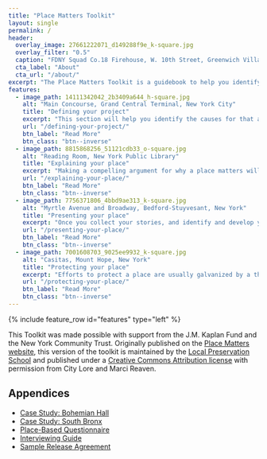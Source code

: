 ```yaml
---
title: "Place Matters Toolkit"
layout: single
permalink: /
header:
  overlay_image: 27661222071_d149288f9e_k-square.jpg
  overlay_filter: "0.5"
  caption: "FDNY Squad Co.18 Firehouse, W. 10th Street, Greenwich Village, New York City,  2015 December 15. Courtesy [Spencer Means/Flickr](https://www.flickr.com/photos/hunky_punk/27661222071/) ([CC BY-SA 2.0](https://creativecommons.org/licenses/by-nc/2.0/))"
  cta_label: "About"
  cta_url: "/about/"
excerpt: "The Place Matters Toolkit is a guidebook to help you identify, promote, and protect places that you care about."
features:
  - image_path: 14111342042_2b3409a644_h-square.jpg
    alt: "Main Concourse, Grand Central Terminal, New York City"
    title: "Defining your project"
    excerpt: "This section will help you identify the causes for that attachment and define for yourself and others why this place matters."
    url: "/defining-your-project/"
    btn_label: "Read More"
    btn_class: "btn--inverse"
  - image_path: 8815868256_51121cdb33_o-square.jpg
    alt: "Reading Room, New York Public Library"
    title: "Explaining your place"
    excerpt: "Making a compelling argument for why a place matters will attract supporters and encourage creative thinking about strategies to protect it. This section of the Toolkit aims to help you make your case."
    url: "/explaining-your-place/"
    btn_label: "Read More"
    btn_class: "btn--inverse"
  - image_path: 7756371806_4bbd9ae313_k-square.jpg
    alt: "Myrtle Avenue and Broadway, Bedford-Stuyvesant, New York"
    title: "Presenting your place"
    excerpt: "Once you collect your stories, and identify and develop your themes, you will want to present them to the public to promote and advocate for your place."
    url: "/presenting-your-place/"
    btn_label: "Read More"
    btn_class: "btn--inverse"
  - image_path: 7001608703_9025ee9932_k-square.jpg
    alt: "Casitas, Mount Hope, New York"
    title: "Protecting your place"
    excerpt: "Efforts to protect a place are usually galvanized by a threat or an unexpected opportunity. Typically the tools are few, and the stakes are high. Nevertheless, place advocates have forged some useful strategies."
    url: "/protecting-your-place/"
    btn_label: "Read More"
    btn_class: "btn--inverse"
---
```


{% include feature_row id="features" type="left" %}

This Toolkit was made possible with support from the J.M. Kaplan Fund and the New York Community Trust. Originally published on the [Place Matters website](http://placematters.net/node/13), this version of the toolkit is maintained by the [Local Preservation School](http://localpreservation.github.io/) and published under a [Creative Commons Attribution license](https://creativecommons.org/licenses/by/4.0/) with permission from City Lore and Marci Reaven.

## Appendices

- [Case Study: Bohemian Hall](/placematters/case-study-bohemian-hall/)
- [Case Study: South Bronx](/placematters/case-study-south-bronx/)
- [Place-Based Questionnaire](/placematters/questionnaire/)
- [Interviewing Guide](/placematters/interviewing-guide/)
- [Sample Release Agreement](https://docs.google.com/document/d/1h0VyLSfmqSE10LTaVEgyuu_WDY4FGDq6U6OtE7VB3h8/edit?usp=sharing)
